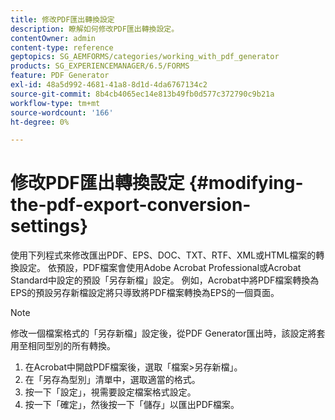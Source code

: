 ```yaml
---
title: 修改PDF匯出轉換設定
description: 瞭解如何修改PDF匯出轉換設定。
contentOwner: admin
content-type: reference
geptopics: SG_AEMFORMS/categories/working_with_pdf_generator
products: SG_EXPERIENCEMANAGER/6.5/FORMS
feature: PDF Generator
exl-id: 48a5d992-4681-41a8-8d1d-4da6767134c2
source-git-commit: 8b4cb4065ec14e813b49fb0d577c372790c9b21a
workflow-type: tm+mt
source-wordcount: '166'
ht-degree: 0%

---
```


# 修改PDF匯出轉換設定 {#modifying-the-pdf-export-conversion-settings}

使用下列程式來修改匯出PDF、EPS、DOC、TXT、RTF、XML或HTML檔案的轉換設定。 依預設，PDF檔案會使用Adobe Acrobat Professional或Acrobat Standard中設定的預設「另存新檔」設定。 例如，Acrobat中將PDF檔案轉換為EPS的預設另存新檔設定將只導致將PDF檔案轉換為EPS的一個頁面。

>[!NOTE]
>
>修改一個檔案格式的「另存新檔」設定後，從PDF Generator匯出時，該設定將套用至相同型別的所有轉換。

1. 在Acrobat中開啟PDF檔案後，選取「檔案>另存新檔」。
1. 在「另存為型別」清單中，選取適當的格式。
1. 按一下「設定」，視需要設定檔案格式設定。
1. 按一下「確定」，然後按一下「儲存」以匯出PDF檔案。
